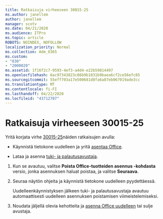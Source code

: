 ```yaml
---
title: Ratkaisuja virheeseen 30015-25
ms.author: janellem
author: janellem
manager: scotv
ms.date: 04/21/2020
ms.audience: ITPro
ms.topic: article
ROBOTS: NOINDEX, NOFOLLOW
localization_priority: Normal
ms.collection: Adm_O365
ms.custom:
- "830"
- "2000020"
ms.assetid: 1f16f2c7-9593-4ef3-a4d4-e22b59814497
ms.openlocfilehash: 6ac97343823c86b9b1031b9baea6cf2ce56efc05
ms.sourcegitcommit: 55eff703a17e500681d8fa6a87eb067019ade3cc
ms.translationtype: MT
ms.contentlocale: fi-FI
ms.lasthandoff: 04/22/2020
ms.locfileid: "43712707"
---
```

# <a name="solutions-for-error-30015-25"></a>Ratkaisuja virheeseen 30015-25

Yritä korjata virhe [30015-25](https://support.office.com/article/d5df89a9-0507-4b4c-92f9-22f457e630aa?wt.mc_id=Alchemy_ClientDIA)näiden ratkaisujen avulla:
  
- Käynnistä tietokone uudelleen ja yritä [asentaa Office](https://portal.office.com/OLS/MySoftware.aspx).

- Lataa ja asenna [tuki- ja palautusavustaja](https://aka.ms/SARA-OfficeUninstall-Alchemy).

1. Kun se avautuu, valitse **Poista Office-tuotteiden asennus -kohdasta** versio, jonka asennuksen haluat poistaa, ja valitse **Seuraava**.

2. Seuraa näytön ohjeita ja käynnistä tietokone uudelleen pyydettäessä.

    Uudelleenkäynnistyksen jälkeen tuki- ja palautusavustaja avautuu automaattisesti uudelleen asennuksen poistamisen viimeistelemiseksi.

3. Noudata jäljellä olevia kehotteita ja [asenna Office uudelleen](https://portal.office.com/OLS/MySoftware.aspx) tai sulje avustaja.

